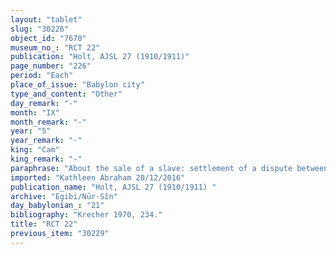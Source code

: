 ```yaml
---
layout: "tablet"
slug: "30226"
object_id: "7670"
museum_no_: "RCT 22"
publication: "Holt, AJSL 27 (1910/1911)"
page_number: "226"
period: "Each"
place_of_issue: "Babylon city"
type_and_content: "Other"
day_remark: "-"
month: "IX"
month_remark: "-"
year: "5"
year_remark: "-"
king: "Cam"
king_remark: "-"
paraphrase: "About the sale of a slave: settlement of a dispute between the sellers about their shares in the purchase price.<br /> <strong>A</strong> purchased three slaves from <strong>B<sub>1</sub></strong> and his uncle <strong>B<sub>2</sub></strong>, for 3 1/2 minas of silver. Out of this amount, <strong>B<sub>1</sub></strong> should have taken 2 minas and 10 shekels, and <strong>B<sub>2</sub></strong> the remaining 1 1/3 mina. Later, <strong>B<sub>2</sub></strong> brought a suit against <strong>B<sub>1</sub></strong> with regard to his share of the purchase price, but apparently he was not successful. In this tablet, in fact, one finds confirmation that <strong>B<sub>1</sub></strong> has taken possession of the 2 minas and 10 shekels of silver, his share in the purchase price. It is also stated that the two sellers <strong>B<sub>1</sub></strong> and <strong>B<sub>2</sub></strong> are the <em>u&scaron;k&ucirc;tu-</em>guarantors for the slaves, as established in the sale contract. Names of 4 witnesses and the scribe.<br /> &nbsp;<br /> <strong>A</strong> = Itti-Marduk-balāṭu/Nab&ucirc;-ahhē-iddin//Egibi; <strong>B<sub>1</sub></strong> = Nab&ucirc;-iqī&scaron;a/&Scaron;ellibi//Atkuppu; <strong>B<sub>2</sub></strong> = Bēl- kē&scaron;ir/&Scaron;ulāya//Egibi, uncle of <strong>B<sub>1</sub></strong>"
imported: "Kathleen Abraham 20/12/2016"
publication_name: "Holt, AJSL 27 (1910/1911) "
archive: "Egibi/Nūr-Sîn"
day_babylonian_: "21"
bibliography: "Krecher 1970, 234."
title: "RCT 22"
previous_item: "30229"
---
```

